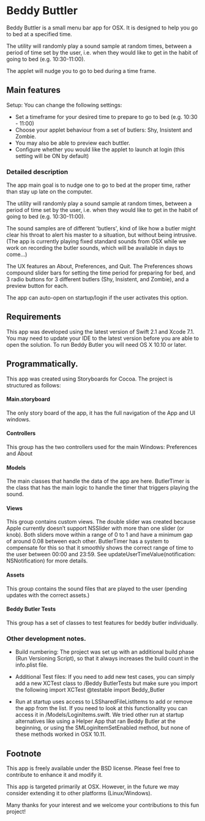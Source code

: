 # Beddy Buttler

Beddy Buttler is a small menu bar app for OSX. It is designed to help you go to bed at a specified time. 

The utility will randomly play a sound sample at random times, between a period of time set by the user, i.e. when they would like to get in the habit of going to bed (e.g. 10:30-11:00).

The applet will nudge you to go to bed during a time frame. 

## Main features

Setup:
You can change the following settings:

- Set a timeframe for your desired time to prepare to go to bed (e.g. 10:30 - 11:00)
- Choose your applet behaviour from a set of butlers: Shy, Insistent and Zombie.
- You may also be able to preview each buttler.
- Configure whether you would like the applet to launch at login (this setting will be ON by default)


### Detailed description


The app main goal is to nudge one to go to bed at the proper time, rather than stay up late on the computer.

The utility will randomly play a sound sample at random times, between a period of time set by the user, i.e. when they would like to get in the habit of going to bed (e.g. 10:30-11:00).

The sound samples are of different 'butlers', kind of like how a butler might clear his throat to alert his master to a situation, but without being intrusive. (The app is currently playing fixed standard sounds from OSX while we work on recording the butler sounds, which will be available in days to come…)

The UX features an About, Preferences, and Quit. The Preferences shows compound slider bars for setting the time period for preparing for bed, and 3 radio buttons for 3 different butlers (Shy, Insistent, and Zombie), and a preview button for each. 

The app can auto-open on startup/login if the user activates this option.

## Requirements

This app was developed using the latest version of Swift 2.1 and Xcode 7.1. You may need to update your IDE to the latest version before you are able to open the solution. To run Beddy Butler you will need OS X 10.10 or later.

## Programmatically.

This app was created using Storyboards for Cocoa. The project is structured as follows:

#### Main.storyboard 

The only story board of the app, it has the full navigation of the App and UI windows.

#### Controllers

This group has the two controllers used for the main Windows: Preferences and About

#### Models

The main classes that handle the data of the app are here. ButlerTimer is the class that has the main logic to handle the timer that triggers playing the sound.

#### Views

This group contains custom views. The double slider was created because Apple currently doesn’t support NSSlider with more than one slider (or knob). Both sliders move within a range of 0 to 1 and have a minimum gap of around 0.08 between each other. ButlerTimer has a system to compensate for this so that it smoothly shows the correct range of time to the user between 00:00 and 23:59. See updateUserTimeValue(notification: NSNotification) for more details.

#### Assets

This group contains the sound files that are played to the user (pending updates with the correct assets.)

#### Beddy Butler Tests

This group has a set of classes to test features for beddy butler individually. 

### Other development notes.

- Build numbering: The project was set up with an additional build phase (Run Versioning Script), so that it always increases the build count in the info.plist file.

- Additional Test files: If you need to add new test cases, you can simply add a new XCTest class to /Beddy ButlerTests but make sure you import the following
	import XCTest
	@testable import Beddy_Butler

- Run at startup uses access to LSSharedFileListItems to add or remove the app from the list. If you need to look at this functionality you can access it in /Models/LoginItems.swift. We tried other run at startup alternatives like using a Helper App that ran Beddy Butler at the beginning, or using the SMLoginItemSetEnabled method, but none of these methods worked in OSX 10.11.

## Footnote

This app is freely available under the BSD license. Please feel free to contribute to enhance it and modify it.

This app is targeted primarily at OSX. However, in the future we may consider extending it to other platforms (Linux/Windows).

Many thanks for your interest and we welcome your contributions to this fun project!

